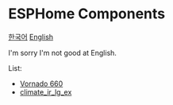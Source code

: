 # ESPHome Components

[한국어](README.md)
[English](README_en_US.md)

I'm sorry I'm not good at English.

List:

- [Vornado 660](components/vornado_660/README_en_US.md)
- [climate_ir_lg_ex](components/climate_ir_lg_ex/README_en_US.md)
